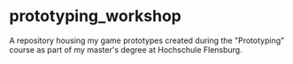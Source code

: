 # prototyping_workshop
A repository housing my game prototypes created during the "Prototyping" course as part of my master's degree at Hochschule Flensburg.
